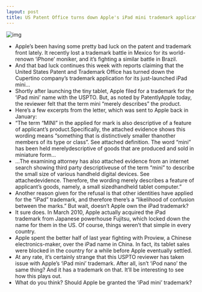 ```yaml
---
layout: post
title: US Patent Office turns down Apple's iPad mini trademark application
---
```

![img](http://media.idownloadblog.com/wp-content/uploads/2012/11/iPad-mini-box.jpg)
* Apple’s been having some pretty bad luck on the patent and trademark front lately. It recently lost a trademark battle in Mexico for its world-renown ‘iPhone’ moniker, and it’s fighting a similar battle in Brazil.
* And that bad luck continues this week with reports claiming that the United States Patent and Trademark Office has turned down the Cupertino company’s trademark application for its just-launched iPad mini…
* Shortly after launching the tiny tablet, Apple filed for a trademark for the ‘iPad mini’ name with the USPTO. But, as noted by PatentlyApple today, the reviewer felt that the term mini “merely describes” the product.
* Here’s a few excerpts from the letter, which was sent to Apple back in January:
* “The term “MINI” in the applied for mark is also descriptive of a feature of applicant’s product.Specifically, the attached evidence shows this wording means “something that is distinctively smaller thanother members of its type or class”. See attached definition. The word “mini” has been held merelydescriptive of goods that are produced and sold in miniature form…
* …The examining attorney has also attached evidence from an internet search showing third party descriptiveuse of the term “mini” to describe the small size of various handheld digital devices. See attachedevidence. Therefore, the wording merely describes a feature of applicant’s goods, namely, a small sizedhandheld tablet computer.”
* Another reason given for the refusal is that other identities have applied for the “iPad” trademark, and therefore there’s a “likelihood of confusion between the marks.” But wait, doesn’t Apple own the iPad trademark?
* It sure does. In March 2010, Apple actually acquired the iPad trademark from Japanese powerhouse Fujitsu, which locked down the name for them in the US. Of course, things weren’t that simple in every country.
* Apple spent the better half of last year fighting with Proview, a Chinese electronics-maker, over the iPad name in China. In fact, its tablet sales were blocked in the country for a while before Apple eventually settled.
* At any rate, it’s certainly strange that this USPTO reviewer has taken issue with Apple’s ‘iPad mini’ trademark. After all, isn’t ‘iPod nano’ the same thing? And it has a trademark on that. It’ll be interesting to see how this plays out.
* What do you think? Should Apple be granted the ‘iPad mini’ trademark?

